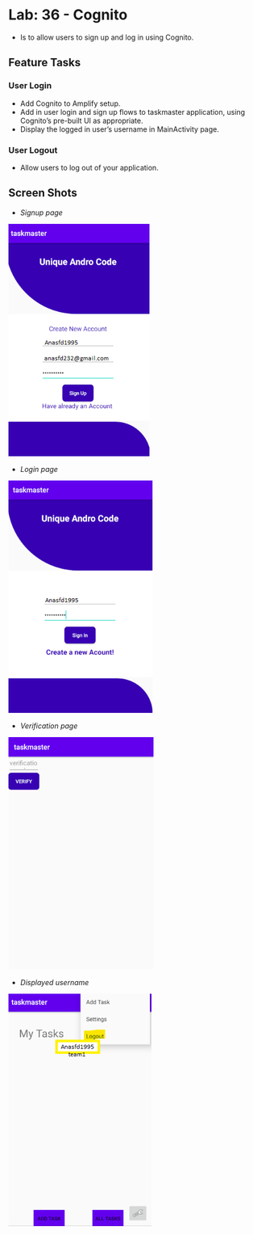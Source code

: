 # Lab: 36 - Cognito
- Is to allow users to sign up and log in using Cognito.

## Feature Tasks

### User Login
- Add Cognito to Amplify setup.
- Add in user login and sign up flows to taskmaster application, using Cognito’s pre-built UI as appropriate. 
- Display the logged in user’s username in MainActivity page.

### User Logout
- Allow users to log out of your application.


## Screen Shots

- *Signup page*
  
![Signup Page](../screenshots/lab36/signup_page.png)
  
- *Login page*
  
![Login Page](../screenshots/lab36/login_page.png)

  
- *Verification page*
  
![Verification page](../screenshots/lab36/verification_page.png)


- *Displayed username*
  
![Displayed username](../screenshots/lab36/displayed_username.png)
